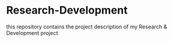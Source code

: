 # Research-Development
this repository contains the project description of my Research &amp; Development project
